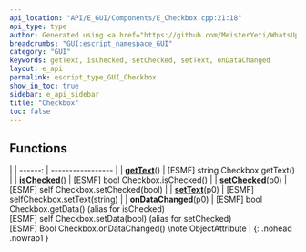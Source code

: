 ```yaml
---
api_location: "API/E_GUI/Components/E_Checkbox.cpp:21:18"
api_type: type
author: Generated using <a href="https://github.com/MeisterYeti/WhatsUpDoc">WhatsUpDoc</a>
breadcrumbs: "GUI:escript_namespace_GUI"
category: "GUI"
keywords: getText, isChecked, setChecked, setText, onDataChanged
layout: e_api
permalink: escript_type_GUI_Checkbox
show_in_toc: true
sidebar: e_api_sidebar
title: "Checkbox"
toc: false
---
```


## Functions

|
| ------: | ----------------- |
| **[getText](classGUI_1_1Checkbox#classGUI_1_1Checkbox_1a667041dc1a1fdd22d378ce56d6488bbb)**() | [ESMF] string Checkbox.getText() |
| **[isChecked](classGUI_1_1Checkbox#classGUI_1_1Checkbox_1a31bb46c2be4ad318d31f0fad52b1bf31)**() | [ESMF] bool Checkbox.isChecked() |
| **[setChecked](classGUI_1_1Checkbox#classGUI_1_1Checkbox_1af3f5ce64c48b94363e25e0a577b24067)**(p0) | [ESMF] self Checkbox.setChecked(bool) |
| **[setText](classGUI_1_1Checkbox#classGUI_1_1Checkbox_1a13d744d231f81284c6ca1dfd8c637835)**(p0) | [ESMF] selfCheckbox.setText(string) |
| **onDataChanged**(p0) | [ESMF] bool Checkbox.getData() (alias for isChecked)<br/>[ESMF] self Checkbox.setData(bool) (alias for setChecked)<br/>[ESMF] Bool Checkbox.onDataChanged() \note ObjectAttribute |
{: .nohead .nowrap1 }
